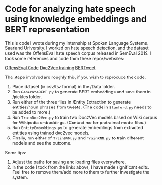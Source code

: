 # Code for analyzing hate speech using knowledge embeddings and BERT representation

This is code I wrote during my internship at Spoken Language Systems, Saarland University. I worked on hate speech detection, and the dataset used was the OffensEval hate speech corpus released in SemEval 2019. I took some references and code from these repos/websites:

[OffensEval Code](https://github.com/ZeyadZanaty/offenseval/)
[Doc2Vec training](https://markroxor.github.io/gensim/static/notebooks/doc2vec-wikipedia.html)
[BERTweet](https://github.com/VinAIResearch/BERTweet)

The steps involved are roughly this, if you wish to reproduce the code:
1. Place dataset (in csv/tsv format) in the /Data folder.
2. Run ```GenerateBERT.py``` to generate BERT embeddings and save them in /pickles folder.
3. Run either of the three files in /Entity Extraction to generate entities/noun phrases from tweets. (The code in ```Stanford.py``` needs to be added to more.) 
4. Run ```TrainDoc2Vec.py``` to train two Doc2Vec models based on Wiki corpus for Wikipedia embeddings. (Contact me for pretrained model files.)
5. Run ```EntityEmbeddings.py``` to generate embeddings from extracted entities using trained doc2vec models.
6. Finally, run either of ```TrainSVM.py``` and ```TrainRNN.py``` to train different models and see the outcome.

Some tips:
1. Adjust the paths for saving and loading files everywhere.
2. In the code I took from the links above, I have made significant edits. Feel free to remove them/add more to them to further investigate the system.
